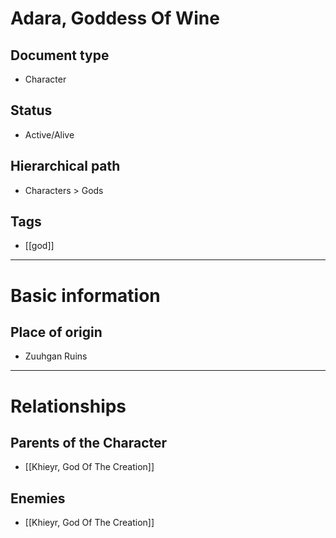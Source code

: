 # Adara, Goddess Of Wine

## Document type

 - Character

## Status

 - Active/Alive

## Hierarchical path

 - Characters > Gods

## Tags

 - [[god]]

---

# Basic information

## Place of origin

 - Zuuhgan Ruins

---

# Relationships

## Parents of the Character

 - [[Khieyr, God Of The Creation]]

## Enemies

 - [[Khieyr, God Of The Creation]]
